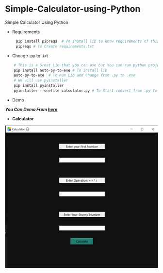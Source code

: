 # Simple-Calculator-using-Python
Simple Calculator Using Python

- Requirements
```py
     pip install pipreqs  # To install lib to know requirements of this project...
     pipreqs # To Create requirements.txt
```
- Chnage .py to .txt

```py
    # This is a Great Lib that you can use but You can run python project without it's output file.😢
    pip install auto-py-to-exe # To install lib 
    auto-py-to-exe  # To Run Lib and Change from .py to .exe
    # We will use pyinstaller
    pip install pyinstaller
    pyinstaller --onefile calculator.py # To Start convert from .py to .exe
```
- Demo 

***You Can Demo From [here](Demo.mp4)***
- **Calculator** 

<img src="calculator.png" >